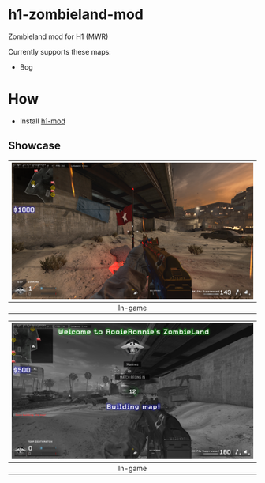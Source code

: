 # h1-zombieland-mod

Zombieland mod for H1 (MWR)

Currently supports these maps:

- Bog

# How

- Install [h1-mod](https://github.com/fedddddd/h1-mod#download)

## Showcase

| <img src="assets/github/zombie_land_1.png?raw=true" /> |
| :----------------------------------------------------: |
|                        In-game                         |

| <img src="assets/github/zombie_land_2.png?raw=true" /> |
| :----------------------------------------------------: |
|                        In-game                         |

<br/>
